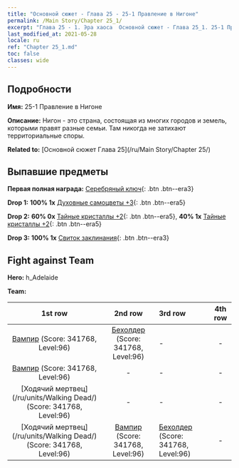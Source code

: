 ```yaml
---
title: "Основной сюжет - Глава 25 - 25-1 Правление в Нигоне"
permalink: /Main Story/Chapter 25_1/
excerpt: "Глава 25 - 1. Эра хаоса  Основной сюжет - Глава 25_1. 25-1 Правление в Нигоне"
last_modified_at: 2021-05-28
locale: ru
ref: "Chapter 25_1.md"
toc: false
classes: wide
---
```


## Подробности

 **Имя:** 25-1 Правление в Нигоне

 **Описание:** Нигон - это страна, состоящая из многих городов и земель, которыми правят разные семьи. Там никогда не затихают территориальные споры.

 **Related to:** [Основной сюжет Глава 25](/ru/Main Story/Chapter 25/)

## Выпавшие предметы

 **Первая полная награда:** [Серебряный ключ](/ItemsRU/con_693/){: .btn .btn--era3}

 **Drop 1:** **100% 1x** [Духовные самоцветы +3](/ItemsRU/mat_86/){: .btn .btn--era5}

 **Drop 2:** **60% 0x** [Тайные кристаллы +2](/ItemsRU/mat_80/){: .btn .btn--era5}, **40% 1x** [Тайные кристаллы +2](/ItemsRU/mat_80/){: .btn .btn--era5}

 **Drop 3:** **100% 1x** [Свиток заклинания](/ItemsRU/con_694/){: .btn .btn--era3}


## Fight against Team
 **Hero:** h_Adelaide

 **Team:**


  | 1st row | 2nd row | 3rd row | 4th row |
  |:----:|:----:|:----|:----:|
  | [Вампир](/ru/units/Vampire/) (Score: 341768, Level:96)  | [Бехолдер](/ru/units/Beholder/) (Score: 341768, Level:96)  | - | - |
  | [Вампир](/ru/units/Vampire/) (Score: 341768, Level:96)  | - | - | - |
  | [Ходячий мертвец](/ru/units/Walking Dead/) (Score: 341768, Level:96)  | - | - | - |
  | [Ходячий мертвец](/ru/units/Walking Dead/) (Score: 341768, Level:96)  | [Вампир](/ru/units/Vampire/) (Score: 341768, Level:96)  | [Бехолдер](/ru/units/Beholder/) (Score: 341768, Level:96)  | - |


